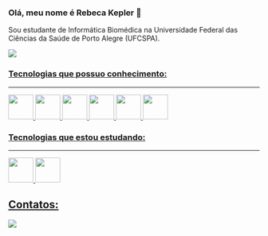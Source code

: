### Olá, meu nome é Rebeca Kepler 👋

Sou estudante de Informática Biomédica na Universidade Federal das Ciências da Saúde de Porto Alegre (UFCSPA).

<div>
  <a href = "https://github.com/becakep">
  <img heigh="180em" src="https://github-readme-stats.vercel.app/api?username=becakep&show_icons=true&theme=dracula&include_all_commits=true&count_private=true"/>

  ### Tecnologias que possuo conhecimento:
___________
<div>
  <div>
   <div>
     <div>


<img src="https://cdn.jsdelivr.net/gh/devicons/devicon/icons/java/java-plain.svg" width="50" height="50"/>
<img src= "https://cdn.jsdelivr.net/gh/devicons/devicon/icons/mysql/mysql-plain.svg" width="50" height="50" />
<img src= "https://cdn.jsdelivr.net/gh/devicons/devicon/icons/c/c-plain.svg" width="50" height="50" />
<img src= "https://cdn.jsdelivr.net/gh/devicons/devicon/icons/python/python-original.svg" width="50" height="50"/>
<img src="https://cdn.jsdelivr.net/gh/devicons/devicon/icons/html5/html5-original.svg" width="50" height="50"/>
<img src="https://cdn.jsdelivr.net/gh/devicons/devicon/icons/css3/css3-original.svg" width="50" height="50"/>

  ### Tecnologias que estou estudando:
  ___________
  </div>

  <img src="https://cdn.jsdelivr.net/gh/devicons/devicon/icons/javascript/javascript-original.svg" width="50" height="50"/>
  <img src="https://cdn.jsdelivr.net/gh/devicons/devicon/icons/bootstrap/bootstrap-original.svg" width="50" height="50"/>
  
 </div>

## Contatos:

<div>
<a href="https://www.linkedin.com/in/rebeca-kepler-ab3615251/" target="_blank"><img src="https://img.shields.io/badge/-LinkedIn-%230077B5?style=for-the-badge&logo=linkedin&logoColor=white" target="_blank"></a>  

</div>

<!--
**becakep/becakep** is a ✨ _special_ ✨ repository because its `README.md` (this file) appears on your GitHub profile.

Here are some ideas to get you started:

- 🔭 I’m currently working on ...
- 🌱 I’m currently learning ...
- 👯 I’m looking to collaborate on ...
- 🤔 I’m looking for help with ...
- 💬 Ask me about ...
- 📫 How to reach me: ...
- 😄 Pronouns: ...
- ⚡ Fun fact: ...
-->

      
